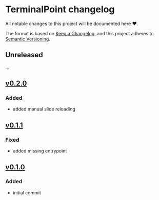 # TerminalPoint changelog

All notable changes to this project will be documented here :heart:.

The format is based on [Keep a Changelog](https://keepachangelog.com/en/1.0.0/),
and this project adheres to [Semantic Versioning](https://semver.org/spec/v2.0.0.html).

## Unreleased
...

## [v0.2.0]
### Added
- added manual slide reloading

## [v0.1.1]
### Fixed
- added missing entrypoint

## [v0.1.0]

### Added
- initial commit

[Unreleased]: https://github.com/ap--/terminalpoint/compare/v0.2.0...HEAD
[v0.2.0]: https://github.com/ap--/terminalpoint/compare/v0.1.1...v0.2.0
[v0.1.1]: https://github.com/ap--/terminalpoint/compare/v0.1.0...v0.1.1
[v0.1.0]: https://github.com/ap--/terminalpoint/tree/v0.1.0
